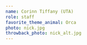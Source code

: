 ```yaml
---
name: Corinn Tiffany (UTA)
role: staff
favorite_theme_animal: Orca
photo: nick.jpg
throwback_photo: nick_alt.jpg
---
```

